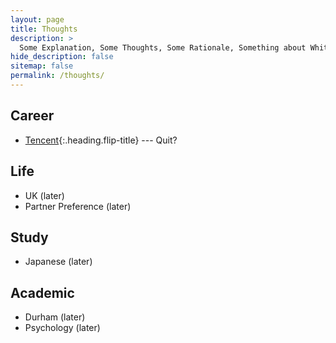 ```yaml
---
layout: page
title: Thoughts
description: >
  Some Explanation, Some Thoughts, Some Rationale, Something about White Rabbit.
hide_description: false
sitemap: false
permalink: /thoughts/
---
```


## Career
* [Tencent](tencent.md){:.heading.flip-title} --- Quit?

## Life
* UK (later)
* Partner Preference (later)

## Study
* Japanese (later)

## Academic
* Durham (later)
* Psychology (later)


<!---* [LICENSE]{:.heading.flip-title} --- The license of this project.
[LICENSE]: ../LICENSE.md
--->